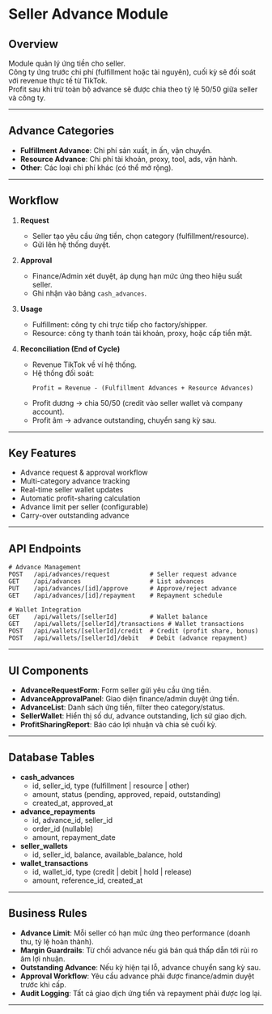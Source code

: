 # Seller Advance Module

## Overview
Module quản lý ứng tiền cho seller.  
Công ty ứng trước chi phí (fulfillment hoặc tài nguyên), cuối kỳ sẽ đối soát với revenue thực tế từ TikTok.  
Profit sau khi trừ toàn bộ advance sẽ được chia theo tỷ lệ 50/50 giữa seller và công ty.

---

## Advance Categories
- **Fulfillment Advance**: Chi phí sản xuất, in ấn, vận chuyển.
- **Resource Advance**: Chi phí tài khoản, proxy, tool, ads, vận hành.
- **Other**: Các loại chi phí khác (có thể mở rộng).

---

## Workflow
1. **Request**
   - Seller tạo yêu cầu ứng tiền, chọn category (fulfillment/resource).
   - Gửi lên hệ thống duyệt.

2. **Approval**
   - Finance/Admin xét duyệt, áp dụng hạn mức ứng theo hiệu suất seller.
   - Ghi nhận vào bảng `cash_advances`.

3. **Usage**
   - Fulfillment: công ty chi trực tiếp cho factory/shipper.
   - Resource: công ty thanh toán tài khoản, proxy, hoặc cấp tiền mặt.

4. **Reconciliation (End of Cycle)**
   - Revenue TikTok về ví hệ thống.
   - Hệ thống đối soát:
     ```
     Profit = Revenue - (Fulfillment Advances + Resource Advances)
     ```
   - Profit dương → chia 50/50 (credit vào seller wallet và company account).
   - Profit âm → advance outstanding, chuyển sang kỳ sau.

---

## Key Features
- Advance request & approval workflow
- Multi-category advance tracking
- Real-time seller wallet updates
- Automatic profit-sharing calculation
- Advance limit per seller (configurable)
- Carry-over outstanding advance

---

## API Endpoints
```http
# Advance Management
POST   /api/advances/request           # Seller request advance
GET    /api/advances                   # List advances
PUT    /api/advances/[id]/approve      # Approve/reject advance
GET    /api/advances/[id]/repayment    # Repayment schedule

# Wallet Integration
GET    /api/wallets/[sellerId]         # Wallet balance
GET    /api/wallets/[sellerId]/transactions # Wallet transactions
POST   /api/wallets/[sellerId]/credit  # Credit (profit share, bonus)
POST   /api/wallets/[sellerId]/debit   # Debit (advance repayment)
```

---

## UI Components
- **AdvanceRequestForm**: Form seller gửi yêu cầu ứng tiền.
- **AdvanceApprovalPanel**: Giao diện finance/admin duyệt ứng tiền.
- **AdvanceList**: Danh sách ứng tiền, filter theo category/status.
- **SellerWallet**: Hiển thị số dư, advance outstanding, lịch sử giao dịch.
- **ProfitSharingReport**: Báo cáo lợi nhuận và chia sẻ cuối kỳ.

---

## Database Tables
- **cash_advances**
  - id, seller_id, type (fulfillment | resource | other)
  - amount, status (pending, approved, repaid, outstanding)
  - created_at, approved_at
- **advance_repayments**
  - id, advance_id, seller_id
  - order_id (nullable)
  - amount, repayment_date
- **seller_wallets**
  - id, seller_id, balance, available_balance, hold
- **wallet_transactions**
  - id, wallet_id, type (credit | debit | hold | release)
  - amount, reference_id, created_at

---

## Business Rules
- **Advance Limit**: Mỗi seller có hạn mức ứng theo performance (doanh thu, tỷ lệ hoàn thành).
- **Margin Guardrails**: Từ chối advance nếu giá bán quá thấp dẫn tới rủi ro âm lợi nhuận.
- **Outstanding Advance**: Nếu kỳ hiện tại lỗ, advance chuyển sang kỳ sau.
- **Approval Workflow**: Yêu cầu advance phải được finance/admin duyệt trước khi cấp.
- **Audit Logging**: Tất cả giao dịch ứng tiền và repayment phải được log lại.

---
